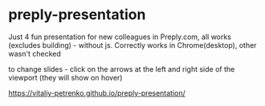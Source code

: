 # preply-presentation
Just 4 fun presentation for new colleagues in Preply.com, all works (excludes building) - without js. 
Correctly works in Chrome(desktop), other wasn't checked

to change slides - click on the arrows at the left and right side of the viewport (they will show on hover)

https://vitaliy-petrenko.github.io/preply-presentation/
